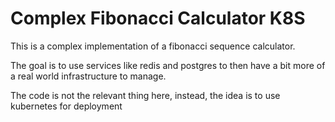 # Complex Fibonacci Calculator K8S

This is a complex implementation of a fibonacci sequence calculator.

The goal is to use services like redis and postgres to then have a bit more of a real world infrastructure to manage.

The code is not the relevant thing here, instead, the idea is to use kubernetes for deployment
